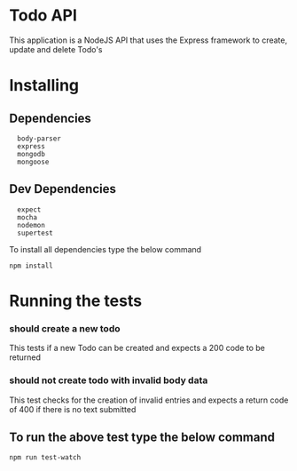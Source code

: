 # Todo API

This application is a NodeJS API that uses the Express framework to create, update and delete Todo's

# Installing
## Dependencies
```
  body-parser
  express
  mongodb
  mongoose

```

## Dev Dependencies
```
  expect
  mocha
  nodemon
  supertest

```
To install all dependencies type the below command

```
npm install

```
# Running the tests

### should create a new todo

This tests if a new Todo can be created and expects a 200 code to be returned

### should not create todo with invalid body data
This test checks for the creation of invalid entries and expects a return code of 400 if there is no text submitted

## To run the above test type the below command

```
npm run test-watch

```
